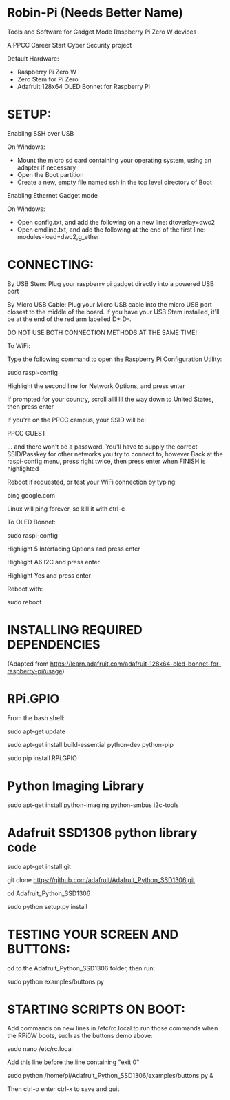 # Robin-Pi (Needs Better Name)
Tools and Software for Gadget Mode Raspberry Pi Zero W devices

A PPCC Career Start Cyber Security project

Default Hardware:
 * Raspberry Pi Zero W
 * Zero Stem for Pi Zero
 * Adafruit 128x64 OLED Bonnet for Raspberry Pi
  
# SETUP:

Enabling SSH over USB

 On Windows:
  
  * Mount the micro sd card containing your operating system, using an adapter if necessary
  * Open the Boot partition    
  * Create a new, empty file named ssh in the top level directory of Boot
    
Enabling Ethernet Gadget mode

 On Windows:
  
  * Open config.txt, and add the following on a new line:
   dtoverlay=dwc2
  * Open cmdline.txt, and add the following at the end of the first line:
   modules-load=dwc2,g_ether
    
# CONNECTING:

By USB Stem:
 Plug your raspberry pi gadget directly into a powered USB port
  
By Micro USB Cable:
 Plug your Micro USB cable into the micro USB port closest to the middle of the board. If you have your USB Stem installed, it'll be at the end of the red arm labelled D+ D-.

DO NOT USE BOTH CONNECTION METHODS AT THE SAME TIME!

To WiFi:

 Type the following command to open the Raspberry Pi Configuration Utility:
 
  sudo raspi-config
    
 Highlight the second line for Network Options, and press enter
  
 If prompted for your country, scroll allllllll the way down to United States, then press enter
  
 If you're on the PPCC campus, your SSID will be:
  
  PPCC GUEST
    
 ... and there won't be a password. You'll have to supply the correct SSID/Passkey for other networks you try to connect to, however
 Back at the raspi-config menu, press right twice, then press enter when FINISH is highlighted
  
 Reboot if requested, or test your WiFi connection by typing:
  
  ping google.com
    
 Linux will ping forever, so kill it with ctrl-c

To OLED Bonnet:

 sudo raspi-config
  
Highlight 5 Interfacing Options and press enter

Highlight A6 I2C and press enter

Highlight Yes and press enter

Reboot with:
 
 sudo reboot

# INSTALLING REQUIRED DEPENDENCIES
 (Adapted from https://learn.adafruit.com/adafruit-128x64-oled-bonnet-for-raspberry-pi/usage)
  
# RPi.GPIO

 From the bash shell:

  sudo apt-get update

  sudo apt-get install build-essential python-dev python-pip

  sudo pip install RPi.GPIO

# Python Imaging Library

  sudo apt-get install python-imaging python-smbus i2c-tools

# Adafruit SSD1306 python library code

  sudo apt-get install git
  
  git clone https://github.com/adafruit/Adafruit_Python_SSD1306.git
  
  cd Adafruit_Python_SSD1306
  
  sudo python setup.py install
  
# TESTING YOUR SCREEN AND BUTTONS:
  
 cd to the Adafruit_Python_SSD1306 folder, then run:
  
  sudo python examples/buttons.py
    
# STARTING SCRIPTS ON BOOT:

 Add commands on new lines in /etc/rc.local to run those commands when the RPi0W boots, such as the buttons demo above:
  
  sudo nano /etc/rc.local
  
 Add this line before the line containing "exit 0"
 
  sudo python /home/pi/Adafruit_Python_SSD1306/examples/buttons.py  &
 
 Then ctrl-o enter ctrl-x to save and quit
  
  
  
  
